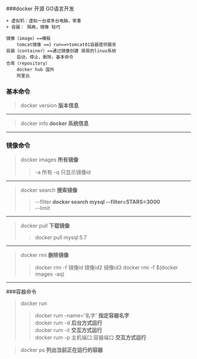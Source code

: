 ###docker 开源 GO语言开发
```
+ 虚拟机：虚拟一台或多台电脑，笨重
+ 容器： 隔离，镜像 轻巧

镜像（image）==模板  
    tomcat镜像 ==》run==>tomcat01容器提供服务
容器（container）==通过镜像创建 简易的linux系统
    启动，停止，删除，基本命令
仓库（repository）
    docker hub 国外
    阿里云
```

### 基本命令
> docker version  __版本信息__
*** 
> docker info  __docker 系统信息__
***
### 镜像命令
> docker images __所有镜像__  
> > -a 所有
> > -q 只显示镜像id
***
> docker search __搜索镜像__
> > --filter  __docker search mysql --filter=STARS=3000__  
> > --limit  
***
> docker pull __下载镜像__
> > docker pull mysql:5.7  
***
> docker rmi __删除镜像__
> > docker rmi -f 镜像id 镜像id2 镜像id3
> > docker rmi -f $(docker images -aq)
***
###容器命令
> docker run 
> > docker rum -name='名字' __指定容器名字__  
> > docker rum -d __后台方式运行__  
> > docker rum -it __交互方式运行__  
> > docker rum -p 主机端口:容器端口 __交互方式运行__  

> docker ps __列出当前正在运行的容器__